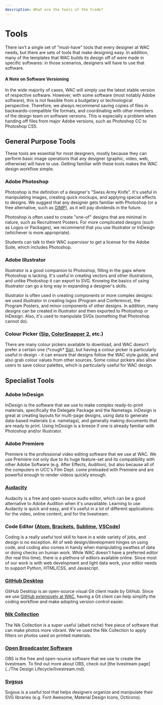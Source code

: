 ```yaml
---
description: What are the tools of the trade?
---
```


# Tools

There isn't a single set of "must-have" tools that every designer at WAC needs, but there are sets of tools that make designing easy. In addition, many of the templates that WAC builds its design off of were made in specific softwares: in those scenarios, designers will have to use that software.

#### A Note on Software Versioning

In the wide majority of cases, WAC will simply use the latest stable version of respective software. However, with some software \(most notably Adobe software\), this is not feasible from a budgetary or technological perspective. Therefore, we always recommend saving copies of files in backwards-compatible file formats, and coordinating with other members of the design team on software versions. This is especially a problem when handing off files from major Adobe versions, such as Photoshop CC to Photoshop CS5.

## General Purpose Tools

These tools are essential for most designers, mostly because they can perform basic image operations that any designer \(graphic, video, web, otherwise\) will have to use. Getting familiar with these tools makes the WAC design workflow simple.

### Adobe Photoshop

Photoshop is the definition of a designer's "Swiss Army Knife". It's useful in manipulating images, creating quick mockups, and applying special effects to designs. We suggest that any designer gets familiar with Photoshop \(or a free alternative, such as [GIMP](https://www.gimp.org/)\), as it will pay dividends in the future.

Photoshop is often used to create "one-of" designs that are minimal in nature, such as Recruitment Posters. For more complicated designs \(such as Logos or Packages\), we recommend that you use Illustrator or InDesign \(whichever is more appropriate\).

Students can talk to their WAC supervisor to get a license for the Adobe Suite, which includes Photoshop.

### Adobe Illustrator

Illustrator is a good companion to Photoshop, filling in the gaps where Photoshop is lacking. It's useful in creating vectors and other illustrations, and unlike Photoshop it can export to SVG. Knowing the basics of using Illustrator can go a long way in expanding a designer's skills.

Illustrator is often used in creating components or more complex designs: we used illustrator in creating logos \(Program and Conference\), the Program Posters, and minor components of other designs. In addition, many designs can be created in Illustrator and then exported to Photoshop or InDesign. Also, it's used to manipulate SVGs \(something that Photoshop cannot do\).

### Colour Picker \([Sip](https://sipapp.io/), [ColorSnapper 2](https://colorsnapper.com), etc.\)

There are many colour pickers available to download, and WAC doesn't prefer a certain one \(\*cough\* [Sip](https://sipapp.io/)\), but having a colour picker is particularly useful in design - it can ensure that designs follow the WAC style guide, and also grab colour values from other sources. Some colour pickers also allow users to save colour palettes, which is particularly useful for WAC design.

## Specialist Tools

### Adobe InDesign

InDesign is the software that we use to make complex ready-to-print materials, specifically the Delegate Package and the Nametags. InDesign is great at creating layouts for multi-page designs, using data to generate data-based materials \(i.e. nametags\), and generally making documents that are ready to print. Using InDesign is a breeze if one is already familiar with Photoshop and/or Illustrator.

### Adobe Premiere

Premiere is the professional video editing software that we use at WAC. We use Premiere not only due to its huge feature-set and its compatibility with other Adobe Software \(e.g. After Effects, Audition\), but also because all of the computers in UCC's Film Dept. come preloaded with Premiere and are powerful enough to render videos quickly enough.

### [Audacity](https://www.audacityteam.org/)

Audacity is a free and open-source audio editor, which can be a good alternative to Adobe Audition when it's unavailable. Learning to use Audacity is quick and easy, and it's useful in a lot of different applications: for the video, online content, and for the livestream.

### Code Editor \([Atom](https://atom.io/), [Brackets](http://brackets.io/), [Sublime](https://www.sublimetext.com/), [VSCode](https://code.visualstudio.com/)\)

Coding is a really useful tool skill to have in a wide variety of jobs, and design is no exception. All of web design/development hinges on using code, and coding also comes in handy when manipulating swathes of data or doing checks on human work. While WAC doesn't have a preferred editor \(for real this time\), there is a plethora of editors available online. Since most of our work is with web development and light data work, your editor needs to support Python, HTML/CSS, and Javascript.

### [GitHub Desktop](https://desktop.github.com/)

GitHub Desktop is an open-source visual Git client made by GitHub. Since we use [GitHub extensively at WAC](https://github.com/worldaffairsconference), having a Git client can help simplify the coding workflow and make adopting version control easier.

### [Nik Collection](https://nikcollection.dxo.com/)

The Nik Collection is a super useful \(albeit niche\) free piece of software that can make photos more vibrant. We've used the Nik Collection to apply filters on photos used on printed materials.

### [Open Broadcaster Software](https://obsproject.com/)

OBS is the free and open-source software that we use to create the livestream. To find out more about OBS, check out [the livestream page](../The Design Lifecycle/livestream.md).

### [Svgsus](http://www.svgs.us/)

Svgsus is a useful tool that helps designers organize and manipulate their SVG libraries \(e.g. Font Awesome, Material Design Icons, Octicons\).
